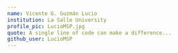 ```yaml
---
name: Vicente G. Guzmán Lucio
institution: La Salle University
profile_pic: LucioMSP.jpg
quote: A single line of code can make a difference...
github_user: LucioMSP
---
```

